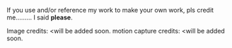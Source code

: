 If you use and/or reference my work to make your own work, pls credit me......... I said **please**.

Image credits: <will be added soon.
motion capture credits: <will be added soon.

